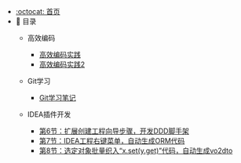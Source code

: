 - [:octocat: 首页](/README)
- :memo: 目录
   - 高效编码
   
       - [高效编码实践](/md/performance/performance.md)
       - [高效编码实践2](/md/performance/performance.md)
   
   - Git学习
   
       - [Git学习笔记](/md/git/git.md)
   
   - IDEA插件开发
   
       - [第6节：扩展创建工程向导步骤，开发DDD脚手架](/md/idea-plugin/2021-11-24-第四节：扩展创建工程向导步骤开发DDD脚手架.md)
       - [第7节：IDEA工程右键菜单，自动生成ORM代码](/md/idea-plugin/2021-12-08-第五节：IDEA工程右键菜单自动生成ORM代码.md)
       - [第8节：选定对象批量织入“x.set(y.get)”代码，自动生成vo2dto](/md/idea-plugin/2021-12-14-第六节：以织入代码的方式自动处理vo2dto.md)

